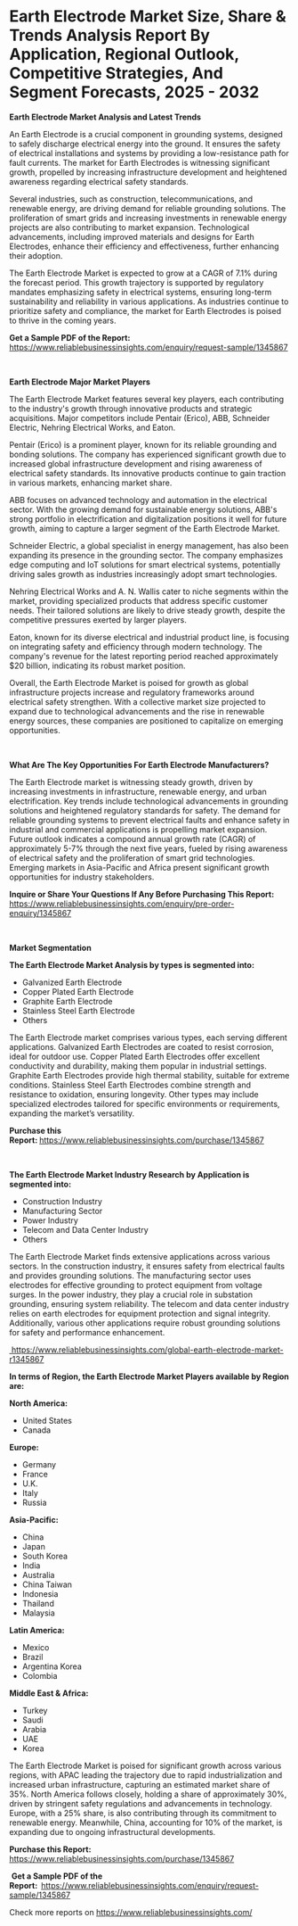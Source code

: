 <p><h1>Earth Electrode Market Size, Share & Trends Analysis Report By Application, Regional Outlook, Competitive Strategies, And Segment Forecasts, 2025 - 2032</h1></p><p><strong>Earth Electrode Market Analysis and Latest Trends</strong></p>
<p><p>An Earth Electrode is a crucial component in grounding systems, designed to safely discharge electrical energy into the ground. It ensures the safety of electrical installations and systems by providing a low-resistance path for fault currents. The market for Earth Electrodes is witnessing significant growth, propelled by increasing infrastructure development and heightened awareness regarding electrical safety standards. </p><p>Several industries, such as construction, telecommunications, and renewable energy, are driving demand for reliable grounding solutions. The proliferation of smart grids and increasing investments in renewable energy projects are also contributing to market expansion. Technological advancements, including improved materials and designs for Earth Electrodes, enhance their efficiency and effectiveness, further enhancing their adoption. </p><p>The Earth Electrode Market is expected to grow at a CAGR of 7.1% during the forecast period. This growth trajectory is supported by regulatory mandates emphasizing safety in electrical systems, ensuring long-term sustainability and reliability in various applications. As industries continue to prioritize safety and compliance, the market for Earth Electrodes is poised to thrive in the coming years.</p></p>
<p><strong>Get a Sample PDF of the Report:&nbsp;</strong> <a href="https://www.reliablebusinessinsights.com/enquiry/request-sample/1345867?utm_campaign=2321&utm_medium=2&utm_source=Github&utm_content=ia&utm_term=31032025&utm_id=earth-electrode">https://www.reliablebusinessinsights.com/enquiry/request-sample/1345867</a></p>
<p>&nbsp;</p>
<p><strong>Earth Electrode Major Market Players</strong></p>
<p><p>The Earth Electrode Market features several key players, each contributing to the industry's growth through innovative products and strategic acquisitions. Major competitors include Pentair (Erico), ABB, Schneider Electric, Nehring Electrical Works, and Eaton.</p><p>Pentair (Erico) is a prominent player, known for its reliable grounding and bonding solutions. The company has experienced significant growth due to increased global infrastructure development and rising awareness of electrical safety standards. Its innovative products continue to gain traction in various markets, enhancing market share.</p><p>ABB focuses on advanced technology and automation in the electrical sector. With the growing demand for sustainable energy solutions, ABB's strong portfolio in electrification and digitalization positions it well for future growth, aiming to capture a larger segment of the Earth Electrode Market.</p><p>Schneider Electric, a global specialist in energy management, has also been expanding its presence in the grounding sector. The company emphasizes edge computing and IoT solutions for smart electrical systems, potentially driving sales growth as industries increasingly adopt smart technologies.</p><p>Nehring Electrical Works and A. N. Wallis cater to niche segments within the market, providing specialized products that address specific customer needs. Their tailored solutions are likely to drive steady growth, despite the competitive pressures exerted by larger players.</p><p>Eaton, known for its diverse electrical and industrial product line, is focusing on integrating safety and efficiency through modern technology. The company's revenue for the latest reporting period reached approximately $20 billion, indicating its robust market position.</p><p>Overall, the Earth Electrode Market is poised for growth as global infrastructure projects increase and regulatory frameworks around electrical safety strengthen. With a collective market size projected to expand due to technological advancements and the rise in renewable energy sources, these companies are positioned to capitalize on emerging opportunities.</p></p>
<p>&nbsp;</p>
<p><strong>What Are The Key Opportunities For Earth Electrode Manufacturers?</strong></p>
<p><p>The Earth Electrode market is witnessing steady growth, driven by increasing investments in infrastructure, renewable energy, and urban electrification. Key trends include technological advancements in grounding solutions and heightened regulatory standards for safety. The demand for reliable grounding systems to prevent electrical faults and enhance safety in industrial and commercial applications is propelling market expansion. Future outlook indicates a compound annual growth rate (CAGR) of approximately 5-7% through the next five years, fueled by rising awareness of electrical safety and the proliferation of smart grid technologies. Emerging markets in Asia-Pacific and Africa present significant growth opportunities for industry stakeholders.</p></p>
<p><strong>Inquire or Share Your Questions If Any Before Purchasing This Report:</strong> <a href="https://www.reliablebusinessinsights.com/enquiry/pre-order-enquiry/1345867?utm_campaign=2321&utm_medium=2&utm_source=Github&utm_content=ia&utm_term=31032025&utm_id=earth-electrode">https://www.reliablebusinessinsights.com/enquiry/pre-order-enquiry/1345867</a></p>
<p>&nbsp;</p>
<p><strong>Market Segmentation</strong></p>
<p><strong>The Earth Electrode Market Analysis by types is segmented into:</strong></p>
<p><ul><li>Galvanized Earth Electrode</li><li>Copper Plated Earth Electrode</li><li>Graphite Earth Electrode</li><li>Stainless Steel Earth Electrode</li><li>Others</li></ul></p>
<p><p>The Earth Electrode market comprises various types, each serving different applications. Galvanized Earth Electrodes are coated to resist corrosion, ideal for outdoor use. Copper Plated Earth Electrodes offer excellent conductivity and durability, making them popular in industrial settings. Graphite Earth Electrodes provide high thermal stability, suitable for extreme conditions. Stainless Steel Earth Electrodes combine strength and resistance to oxidation, ensuring longevity. Other types may include specialized electrodes tailored for specific environments or requirements, expanding the market’s versatility.</p></p>
<p><strong>Purchase this Report:&nbsp;</strong><a href="https://www.reliablebusinessinsights.com/purchase/1345867?utm_campaign=2321&utm_medium=2&utm_source=Github&utm_content=ia&utm_term=31032025&utm_id=earth-electrode">https://www.reliablebusinessinsights.com/purchase/1345867</a></p>
<p>&nbsp;</p>
<p><strong>The Earth Electrode Market Industry Research by Application is segmented into:</strong></p>
<p><ul><li>Construction Industry</li><li>Manufacturing Sector</li><li>Power Industry</li><li>Telecom and Data Center Industry</li><li>Others</li></ul></p>
<p><p>The Earth Electrode Market finds extensive applications across various sectors. In the construction industry, it ensures safety from electrical faults and provides grounding solutions. The manufacturing sector uses electrodes for effective grounding to protect equipment from voltage surges. In the power industry, they play a crucial role in substation grounding, ensuring system reliability. The telecom and data center industry relies on earth electrodes for equipment protection and signal integrity. Additionally, various other applications require robust grounding solutions for safety and performance enhancement.</p></p>
<p><a href="https://www.reliablebusinessinsights.com/global-earth-electrode-market-r1345867?utm_campaign=2321&utm_medium=2&utm_source=Github&utm_content=ia&utm_term=31032025&utm_id=earth-electrode">&nbsp;https://www.reliablebusinessinsights.com/global-earth-electrode-market-r1345867</a></p>
<p><strong>In terms of Region, the Earth Electrode Market Players available by Region are:</strong></p>
<p>
    <p> <strong> North America: </strong>
        <ul>
            <li>United States</li>
            <li>Canada</li>
        </ul>
        </p> 
    <p> <strong> Europe: </strong>
        <ul>
            <li>Germany</li>
            <li>France</li>
            <li>U.K.</li>
            <li>Italy</li>
            <li>Russia</li>
        </ul>
        </p> 
    <p> <strong> Asia-Pacific: </strong>
        <ul>
            <li>China</li>
            <li>Japan</li>
            <li>South Korea</li>
            <li>India</li>
            <li>Australia</li>
            <li>China Taiwan</li>
            <li>Indonesia</li>
            <li>Thailand</li>
            <li>Malaysia</li>
        </ul>
        </p> 
    <p> <strong> Latin America: </strong>
        <ul>
            <li>Mexico</li>
            <li>Brazil</li>
            <li>Argentina Korea</li>
            <li>Colombia</li>
        </ul>
        </p> 
    <p> <strong> Middle East & Africa: </strong>
        <ul>
            <li>Turkey</li>
            <li>Saudi</li>
            <li>Arabia</li>
            <li>UAE</li>
            <li>Korea</li>
        </ul>
    </p>
    </p>
<p><p>The Earth Electrode Market is poised for significant growth across various regions, with APAC leading the trajectory due to rapid industrialization and increased urban infrastructure, capturing an estimated market share of 35%. North America follows closely, holding a share of approximately 30%, driven by stringent safety regulations and advancements in technology. Europe, with a 25% share, is also contributing through its commitment to renewable energy. Meanwhile, China, accounting for 10% of the market, is expanding due to ongoing infrastructural developments.</p></p>
<p><strong>Purchase this Report: </strong><a href="https://www.reliablebusinessinsights.com/purchase/1345867?utm_campaign=2321&utm_medium=2&utm_source=Github&utm_content=ia&utm_term=31032025&utm_id=earth-electrode">https://www.reliablebusinessinsights.com/purchase/1345867</a></p>
<p>&nbsp;<strong>Get a Sample PDF of the Report:&nbsp;&nbsp;</strong><a href="https://www.reliablebusinessinsights.com/enquiry/request-sample/1345867?utm_campaign=2321&utm_medium=2&utm_source=Github&utm_content=ia&utm_term=31032025&utm_id=earth-electrode">https://www.reliablebusinessinsights.com/enquiry/request-sample/1345867</a></p>
<p><strong></strong></p>
<p>Check more reports on <a href="https://www.reliablebusinessinsights.com/?utm_campaign=2321&utm_medium=2&utm_source=Github&utm_content=ia&utm_term=31032025&utm_id=earth-electrode">https://www.reliablebusinessinsights.com/</a></p>